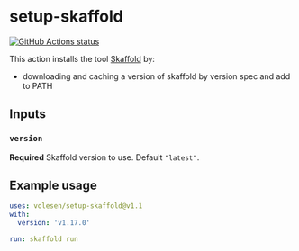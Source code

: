 # setup-skaffold

[![GitHub Actions status](https://github.com/volesen/setup-skaffold/workflows/build-test/badge.svg)](https://github.com/volesen/setup-skaffold/actions?query=workflow%3Abuild-test)

This action installs the tool [Skaffold](https://github.com/GoogleContainerTools/skaffold) by:

- downloading and caching a version of skaffold by version spec and add to PATH

## Inputs

### `version`

**Required** Skaffold version to use. Default `"latest"`.

## Example usage

```yaml
uses: volesen/setup-skaffold@v1.1
with:
  version: 'v1.17.0'

run: skaffold run
```
